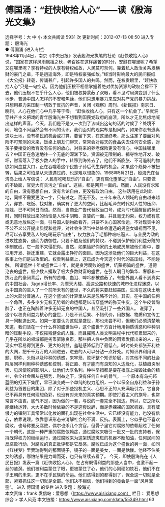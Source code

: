 # 傅国涌：“赶快收拾人心”——读《殷海光文集》

选择字号：大 中 小   本文共阅读 5931 次 更新时间：2012-07-13 08:50
进入专题： 殷海光  
● 傅国涌 (进入专栏)  
1948年11月4日，南京《中央日报》发表殷海光执笔的社论《赶快收拾人心》说，“国家在这样风雨飘摇之秋，老百姓在这样痛苦的时分，安慰在哪里呢？希望又在哪里呢？享有特权的人享有特权如故，人民莫可奈何。靠着私人政治关系发横财的豪门之辈，不是逍遥海外，即是特权豪强如故。”经当时影响最大的民间报纸《大公报》转载，传诵甚广，引起许多国人的共鸣。然而，在权贵眼里，“赶快收拾人心”只是一句空话，因为他们压根不相信掌握着绝对优势资源的政权会撑不下去，他们压根不在乎什么人心，他们被权势蒙蔽了双眼，看不见时局演变到了什么地步，普通中国人怎样的不安和焦躁，他们只想用暴力来应对共产党的暴力挑战，只想用暴力来压制一切敢于反抗的声音，关闭《观察》周刊、《新民报》南京日、晚刊，人心在他们心中几乎等于零。
“赶快收拾人心，只有这一个机会了。”早就洞穿共产主义把戏的青年殷海光并不想看到国民党政府的崩溃，所以才无比焦虑地喊出这样的声音。今天，我们是不是又一次到了该喊出这句的话的时候了？处境不同、地位不同当然会有不同的认识，我们面对的现实却是相同的，如果你没有逃离这块土地，没有移民的机会或打算，要留下来，在这里终老，那么注定了要面对风险不可预测的未来，饭桌上朋友们聊天，常常会对每天的食品失去任何安全感，对孩子要接受的教育没有任何的放心，对将来的养老保险更没有信心，中国往哪里去？中国正在急速地往一个无底的深渊下坠，资源被无限制的、掠夺性地开发、破坏，财富落入了极少数人的手中，转移到海外去了，他们不断膨胀、不可遏制的物欲如同血盆大口，正在吞噬着这个民族子孙后代生存的机会。如果这个趋势不被扭转，后果之可怕是从未遭遇过的、也是难以想象的。1968年5月21日，殷海光在台湾岛上给人写信说：
人民有吃喝玩乐的“自由”，更有腐化堕落之“自由”。只要做的不破面，官吏大有贪污之“自由”。这些，都是网开一面的。然而，人民没有求知的自由，没有思想自由，没有言论自由，更没有政治自由。
这些话用在此时此地，同样不需要更改一字，只有过之，而无不及。三十年来私人领域的自由越来越大，穿衣、吃饭、找对象，确实有了更大的空间，比起毛泽东时代对人性的压抑、摧残，已不可同日而语。然而，当商业广告代替政治口号，成为时代最醒目的标记时，同时释放出来的恰恰是人性中阴暗、贪婪的一面，并且毫无约束，权力或有意或无意地放纵这一面，引导国人朝物欲看齐，只要不关心国家命运，不对现实中的不公不义公开提出质疑和批评，对社会生活当中处处会遭遇的男盗女娼视而不见，尽可以去享受私人的吃喝玩乐“自由”，权力放弃了毛那种咄咄逼人、与全民为敌的进攻性态势，退而为防御性，只要不触及他们的特权，不碰到保护他们利益分赃的体制底线，它一般不来侵犯你。当然，如果恰好你家的土地或房屋被他们看中，要征用开发、拆迁重建，它就会露出狰狞的面目。因为这涉及他们的巨大利益，在这些事上他们是进攻型的。权贵利益至上，这已成为今天这个时代的高压线，不能碰触。
所谓盛世十年或盛世二十年，就是贪污腐败的盛世，坑蒙拐骗的盛世，道德沦丧的盛世，极少数人攫取了极大多数财富的盛世。在引人瞩目的繁华、奢靡和一掷万金的豪阔背后，所有的苦难、血泪、呻吟都被遮蔽了。有些外国人看不到真实的中国社会，为gdp增长率、为摩天大楼、高速公路和快速的城市化进程迷惑，以为中国真的进入了一个前所未有的盛世，不久的将来要赶超美国。生活在这块土地上的大部分普通人，在这个盛世的计算里从来是忽略不计的，其实，在中国的任何一个角落，多多少少无权无势者的命运都足以击穿盛世的弥天牛皮。这个牛皮曾陶醉了、也正在陶醉着许多无知无良的中国人，甚至吸引了一些外国人。
说穿了，这个以权贵利益为核心的盛世，乃是不计后果、不惜代价，用数据、物质和宣传工具一同制造出来。如果一定要认为这就是盛世，那也未尝不可，但我们必须清楚地知道，我们活在一个什么样的盛世当中，这个盛世千方百计地用物质诱惑和种种阴暗的压制手段，不仅摧残健全的人性，而且摧残人类文明进程中代代积累起来的，几乎在所以的领域都是劣币驱除良币，那些把人性中负面的因素发挥出来的人，在现实中容易得到更多、更大的利益，羞耻感降低到了最低点，时时处处都张开利益的大网，把千千万万的人网进去，进去的人可以分沾一点好处。对知识界利用课题、职称、头衔以及种种的诱惑，来牢笼、败坏整个知识阶层，对其他不同的社会阶层同样利用种种诱惑和控制，将正直、有才能而有良知的人边缘化，扶植趋炎附势、见风使舵的聪明人，让他们大享名利。种种举措都是要在根底上摧毁社会的精神，令全社会屈从在强势、利益之下，没有任何自主的骨气。
一个原本有乌托邦蓝图的打天下集团，早已演变成一个单纯的权力组织，一个以保全自身利益和子孙利益为首要目的集团，除了对于那些投机主义、心思不正的人充满吸引力，它自身已不再具有任何理想色彩，也没有对未来的真实预期。即使打着主义的旗号，也常常言不由衷，底气不足，因为做的一套，与说的一套完全不搭边。所以，它之所以能继续运转，大大多数时候依靠的不是这套说辞，而是赤裸裸的国家机器，具有威慑力的镇制工具常常以化妆的面孔出现在社会生活中。它已经没有能力，也没有信心，依靠说理，依靠意识形态来消解社会的不满、反抗。表面上，它似乎也不喜欢腐败，也号称要反腐败，偶尔也杀几个贪官，但骨子里它对腐败的依赖超过了任何一个朝代，这是一种严重的腐败依赖症，通过腐败来吸引一批又一批的支持者，保持既得权力的继续运行，通过腐败来为这架锈迹斑斑的机器不断加油，任何民间的反腐败行动，对腐败的真正批评都是它反感，腐败已成为这个盛世的另一面，如同《红楼梦》里贾瑞得到的那面镜子，镜子的一面是美女，一面是骷髅。他经不住美女的诱惑，哪怕结果是力竭而死，也只有继续去看了。
今天，即使殷海光在《人民日报》发表一篇《赶快收拾人心》，在占有既得利益的那些人当中，也激不起一丝的涟漪。他们被利益蒙住了眼，更被蒙住了心，他们的心刚硬如铁石，他们不在乎王朝的未来，更不在乎民族的命运。他们该得到的都得到了，保全这一切就是全部，紧紧抓住这一切就是全部。他们决不相信，他们得到的竟会是一面“风月宝鉴”。
进入 傅国涌 的专栏     进入专题： 殷海光  
本文责编：frank
发信站：爱思想（https://www.aisixiang.com）
栏目： 爱思想综合 > 学人风范
本文链接：https://www.aisixiang.com/data/55349.html
63